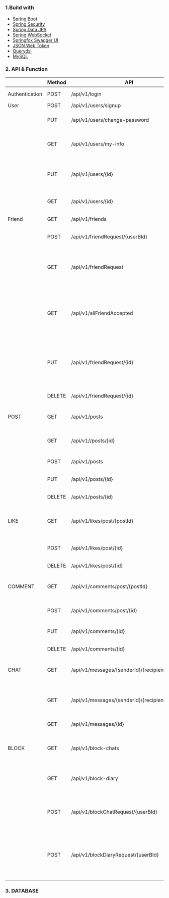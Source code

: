# 
### 1.Build with

* [Spring Boot](https://spring.io/projects/spring-boot)
* [Spring Security](https://spring.io/projects/spring-security)
* [Spring Data JPA](https://spring.io/projects/spring-data-jpa)
* [Spring WebSocket](https://spring.io/guides/gs/messaging-stomp-websocket/)
* [Springfox Swagger UI](http://springfox.github.io/springfox/docs/current/)
* [JSON Web Token](https://jwt.io/)
* [Querydsl](http://querydsl.com/)
* [MySQL](https://www.mysql.com/)

### 2. API & Function

|                | Method | API                                             | Function                                           |
|----------------|--------|-------------------------------------------------|----------------------------------------------------|
| Authentication | POST   | /api/v1/login                                   | Đăng nhập                                          |
| User           | POST   | /api/v1/users/signup                            | Đăng ký                                            |
|                | PUT    | /api/v1/users/change-password                   | Quên mật khẩu                                      |
|                | GET    | /api/v1/users/my-info                           | Hiển thị thông tin người dùng                      |
|                | PUT    | /api/v1/users/{id}                              | Cập nhập thông tin người dùng                      |
|                | GET    | /api/v1/users/{id}                              | Hiển thị người dùng                                |
| Friend         | GET    | /api/v1/friends                                 | Hiển thị bạn bè                                    |
|                | POST   | /api/v1/friendRequest/{userBId}                 | Gửi yêu cầu kết bạn                                |
|                | GET    | /api/v1/friendRequest                           | Hiển thị danh sách đã gửi yêu cầu kết bạn          |
|                | GET    | /api/v1/allFriendAccepted                       | Hiển thị danh sách người dùng đã chấp nhận kết bạn |
|                | PUT    | /api/v1/friendRequest/{id}                      | Cập nhập người dùng sau khi đồng ý kết bạn         |
|                | DELETE | /api/v1/friendRequest/{id}                      | Hủy lời mời kết bạn                                |
| POST           | GET    | /api/v1/posts                                   | Danh sách bài viết                                 |
|                | GET    | /api/v1//posts/{id}                             | Hiển thị chi tiết một bài viết                     |
|                | POST   | /api/v1/posts                                   | Tạo bài viết mới                                   |
|                | PUT    | /api/v1/posts/{id}                              | Chỉnh sửa bài viết                                 |
|                | DELETE | /api/v1/posts/{id}                              | Xóa bài viết                                       |
| LIKE           | GET    | /api/v1/likes/post/{postId}                     | Hiển thị lượt thích của bài viết                   |
|                | POST   | /api/v1/likes/post/{id}                         | Thích một bài viết                                 |
|                | DELETE | /api/v1/likes/post/{id}                         | Bỏ thích bài viết                                  |
| COMMENT        | GET    | /api/v1/comments/post/{postId}                  | Hiển thị bình luận bài viết                        |
|                | POST   | /api/v1/comments/post/{id}                      | Bình luận bài viết                                 |
|                | PUT    | /api/v1/comments/{id}                           | Chỉnh sửa bình luận                                |
|                | DELETE | /api/v1/comments/{id}                           | Xóa bình luận                                      |
| CHAT           | GET    | /api/v1/messages/{senderId}/{recipientId}/count | Hiển thị số lượng tin nhắn mới                     |
|                | GET    | /api/v1/messages/{senderId}/{recipientId}       | Tìm tin nhắn trong cuộc trò chuyện                 |
|                | GET    | /api/v1/messages/{id}                           | Tìm tin nhắn                                       |
| BLOCK          | GET    | /api/v1/block-chats                             | Hiển thị danh sách bị chặn nhắn tin                |
|                | GET    | /api/v1/block-diary                             | Hiển thị danh sách bị chặn                         |
|                | POST   | /api/v1/blockChatRequest/{userBId}              | Thực hiện việc chặn người dùng nhắn tin            |
|                | POST   | /api/v1/blockDiaryRequest/{userBId}             | Thực hiện chặn hoàn toàn người dùng                |
|                |        |                                                 |                                                    |

### 3. DATABASE





